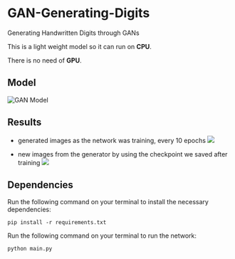 # GAN-Generating-Digits
Generating Handwritten Digits through GANs

This is a light weight model so it can run on **CPU**. 

There is no need of **GPU**.

## Model
![GAN Model](C:\Users\Ujjwal\Downloads\FireShot\model.png)

## Results
- generated images as the network was training, every 10 epochs ![](C:\Users\Ujjwal\Downloads\FireShot\result.png)

- new images from the generator by using the checkpoint we saved after training ![](C:\Users\Ujjwal\Downloads\FireShot\result1.png)

## Dependencies
Run the following command on your terminal to install the necessary dependencies:

`pip install -r requirements.txt`

Run the following command on your terminal to run the network:

`python main.py`
